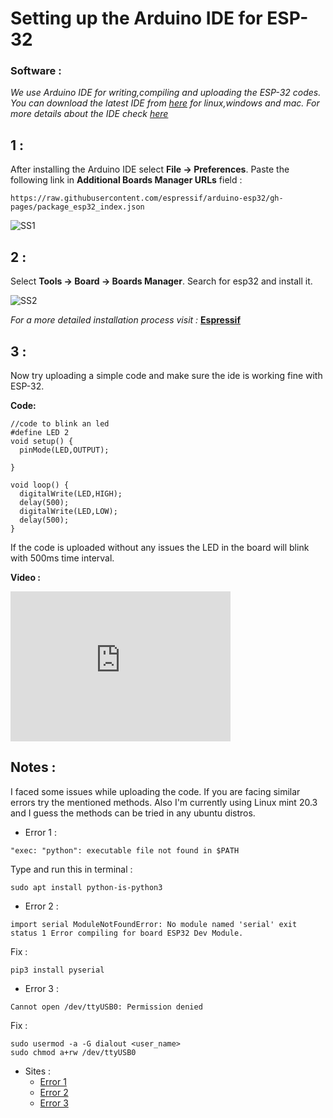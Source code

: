 # Setting up the Arduino IDE for ESP-32
### Software :
_We use Arduino IDE for writing,compiling and uploading the ESP-32 codes. You can download the latest IDE from [here](https://www.arduino.cc/en/software) for linux,windows and mac._
_For more details about the IDE check [here](https://aswin-asokan.github.io/Kerala-IoT-Challenge/pages/level1/intro)_

## 1 :
After installing the Arduino IDE select __File -> Preferences__. Paste the following link in __Additional Boards Manager URLs__ field :   

```
https://raw.githubusercontent.com/espressif/arduino-esp32/gh-pages/package_esp32_index.json
```   
   
![SS1](https://user-images.githubusercontent.com/86108610/165939342-f3b99319-665d-4914-9393-5fdb5893711c.png)   
     
## 2 :   
Select __Tools -> Board -> Boards Manager__. Search for esp32 and install it.   
   
![SS2](https://user-images.githubusercontent.com/86108610/165940015-f4e8ce25-1608-4892-b829-f8432cad934b.png)
   
   
_For a more detailed installation process visit :_ __[Espressif](https://github.com/espressif/arduino-esp32)__
   
## 3 :   
Now try uploading a simple code and make sure the ide is working fine with ESP-32.   

__Code:__   

```
//code to blink an led
#define LED 2
void setup() {
  pinMode(LED,OUTPUT);

}

void loop() {
  digitalWrite(LED,HIGH);
  delay(500);
  digitalWrite(LED,LOW);
  delay(500);
}
```   

If the code is uploaded without any issues the LED in the board will blink with 500ms time interval.   

__Video :__   

<iframe width="352" height="240"
src="https://user-images.githubusercontent.com/86108610/166152110-0a715cd6-ca80-4068-802a-7fd870b4e138.mp4"
frameborder="0" 
allow="accelerometer; autoplay; encrypted-media; gyroscope; picture-in-picture" 
allowfullscreen></iframe>     

## Notes :  

I faced some issues while uploading the code. If you are facing similar errors try the mentioned methods. Also I'm currently using Linux mint 20.3 and I guess the methods can be tried in any ubuntu distros.   

* Error 1 :   

```"exec: "python": executable file not found in $PATH```   

Type and run this in terminal :    

```sudo apt install python-is-python3```   

* Error 2 :    

```import serial ModuleNotFoundError: No module named 'serial' exit status 1 Error compiling for board ESP32 Dev Module.```    

Fix :   

```pip3 install pyserial```   

* Error 3 :   

```Cannot open /dev/ttyUSB0: Permission denied```   

Fix :  

   ```
   sudo usermod -a -G dialout <user_name>
   sudo chmod a+rw /dev/ttyUSB0
   ```   
   
* Sites :
   * [Error 1](https://stackoverflow.com/questions/60762378/exec-python-executable-file-not-found-in-path)
   * [Error 2](https://forum.arduino.cc/t/modulenotfounderror-no-module-named-serial/847838/2)
   * [Error 3](https://www.youtube.com/watch?v=mEptke-5rJc)
